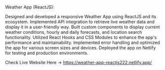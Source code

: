 Weather App (ReactJS):

Designed and developed a responsive Weather App using ReactJS and its ecosystem.
Implemented API integration to retrieve live weather data and display it in a user-friendly way.
Built custom components to display current weather conditions, hourly and daily forecasts, and location search functionality.
Utilized React Hooks and CSS Modules to enhance the app's performance and maintainability.
Implemented error handling and optimized the app for various screen sizes and devices.
Deployed the app on Netlify for testing and production environments.

Check Live Website Here -> https://weather-app-reactjs222.netlify.app/
